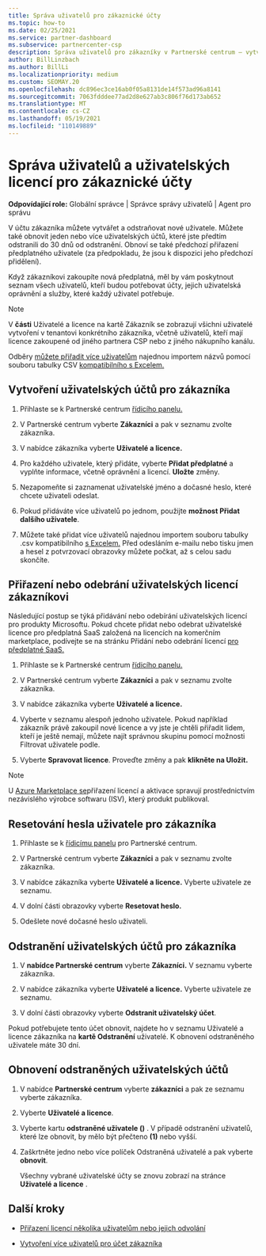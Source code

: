 ```yaml
---
title: Správa uživatelů pro zákaznické účty
ms.topic: how-to
ms.date: 02/25/2021
ms.service: partner-dashboard
ms.subservice: partnercenter-csp
description: Správa uživatelů pro zákazníky v Partnerské centrum – vytváření uživatelských účtů, přidávání nebo odebírání uživatelských licencí, resetování hesel a odstraňování nebo obnovení uživatelských účtů.
author: BillLinzbach
ms.author: BillLi
ms.localizationpriority: medium
ms.custom: SEOMAY.20
ms.openlocfilehash: dc896ec3ce16ab0f05a8131de14f573ad96a8141
ms.sourcegitcommit: 7063fdddee77ad2d8e627ab3c806f76d173ab652
ms.translationtype: MT
ms.contentlocale: cs-CZ
ms.lasthandoff: 05/19/2021
ms.locfileid: "110149889"
---
```

# <a name="manage-users-and-user-licenses-for-customer-accounts"></a>Správa uživatelů a uživatelských licencí pro zákaznické účty 

**Odpovídající role:** Globální správce | Správce správy uživatelů | Agent pro správu


V účtu zákazníka můžete vytvářet a odstraňovat nové uživatele. Můžete také obnovit jeden nebo více uživatelských účtů, které jste předtím odstranili do 30 dnů od odstranění. Obnoví se také předchozí přiřazení předplatného uživatele (za předpokladu, že jsou k dispozici jeho předchozí přidělení).

Když zákazníkovi zakoupíte nová předplatná, měl by vám poskytnout seznam všech uživatelů, kteří budou potřebovat účty, jejich uživatelská oprávnění a služby, které každý uživatel potřebuje.  

>[!NOTE]
>V **části** Uživatelé a  licence na kartě Zákazník se zobrazují všichni uživatelé vytvoření v tenantovi konkrétního zákazníka, včetně uživatelů, kteří mají licence zakoupené od jiného partnera CSP nebo z jiného nákupního kanálu.

Odběry [můžete přiřadit více uživatelům](bulk-license-provisioning-for-multiple-users.md) najednou importem názvů pomocí souboru tabulky CSV [kompatibilního s Excelem.](adding-multiple-users-to-a-customer-account.md)

<a href="" id="createuseraccounts"></a>

## <a name="create-user-accounts-for-a-customer"></a>Vytvoření uživatelských účtů pro zákazníka

1. Přihlaste se k Partnerské centrum [řídicího panelu.](https://partner.microsoft.com/dashboard)

2. V Partnerské centrum vyberte **Zákazníci** a pak v seznamu zvolte zákazníka.

3. V nabídce zákazníka vyberte **Uživatelé a licence.**

4. Pro každého uživatele, který přidáte, vyberte **Přidat předplatné** a vyplňte informace, včetně oprávnění a licencí. **Uložte** změny.

5. Nezapomeňte si zaznamenat uživatelské jméno a dočasné heslo, které chcete uživateli odeslat.

6. Pokud přidáváte více uživatelů po jednom, použijte **možnost Přidat dalšího uživatele**.

7. Můžete také přidat více uživatelů najednou importem souboru tabulky .csv kompatibilního [s Excelem.](adding-multiple-users-to-a-customer-account.md) Před odesláním e-mailu nebo tisku jmen a hesel z potvrzovací obrazovky můžete počkat, až s celou sadu skončíte.

<a href="" id="userlicensing"></a>

## <a name="add-or-remove-user-licenses-for-a-customer"></a>Přiřazení nebo odebrání uživatelských licencí zákazníkovi

Následující postup se týká přidávání nebo odebírání uživatelských licencí pro produkty Microsoftu. Pokud chcete přidat nebo odebrat uživatelské licence pro předplatná SaaS založená na licencích na komerčním marketplace, podívejte se na stránku Přidání nebo odebrání licencí [pro předplatné SaaS.](csp-commercial-marketplace-manage.md#add-or-remove-licenses-for-a-saas-subscription)

1. Přihlaste se k Partnerské centrum [řídicího panelu.](https://partner.microsoft.com/dashboard)

2. V Partnerské centrum vyberte **Zákazníci** a pak v seznamu zvolte zákazníka.

3. V nabídce zákazníka vyberte **Uživatelé a licence.**

4. Vyberte v seznamu alespoň jednoho uživatele. Pokud například zákazník právě zakoupil nové licence a vy jste je chtěli přiřadit lidem, kteří je  ještě nemají, můžete najít správnou skupinu pomocí možnosti Filtrovat uživatele podle.

5. Vyberte **Spravovat licence**. Proveďte změny a pak **klikněte na Uložit.**

> [!NOTE]
> U [Azure Marketplace se](csp-commercial-marketplace-manage.md#assign-licenses-and-activate-a-subscription-on-behalf-of-a-customer)přiřazení licencí a aktivace spravují prostřednictvím nezávislého výrobce softwaru (ISV), který produkt publikoval.

<a href="" id="resetpassword"></a>

## <a name="reset-a-users-password-for-a-customer"></a>Resetování hesla uživatele pro zákazníka

1. Přihlaste se k [řídicímu panelu](https://partner.microsoft.com/dashboard) pro Partnerské centrum.

2. V Partnerské centrum vyberte **Zákazníci** a pak v seznamu zvolte zákazníka.

3. V nabídce zákazníka vyberte **Uživatelé a licence.** Vyberte uživatele ze seznamu.

4. V dolní části obrazovky vyberte **Resetovat heslo.** 

5. Odešlete nové dočasné heslo uživateli.

<a href="" id="deleteuseraccounts"></a>

## <a name="delete-user-accounts-for-a-customer"></a>Odstranění uživatelských účtů pro zákazníka

1. V **nabídce Partnerské centrum** vyberte **Zákazníci.** V seznamu vyberte zákazníka.

2. V nabídce zákazníka vyberte **Uživatelé a licence.** Vyberte uživatele ze seznamu.

3. V dolní části obrazovky vyberte **Odstranit uživatelský účet**.

Pokud potřebujete tento účet obnovit, najdete ho  v seznamu Uživatelé a licence zákazníka na **kartě Odstranění** uživatelé. K obnovení odstraněného uživatele máte 30 dní.

<a href="" id="restoreuseraccounts"></a>

## <a name="restore-deleted-user-accounts"></a>Obnovení odstraněných uživatelských účtů

1. V nabídce **Partnerské centrum** vyberte **zákazníci** a pak ze seznamu vyberte zákazníka.

2. Vyberte **Uživatelé a licence**.

3. Vyberte kartu **odstraněné uživatele ()** . V případě odstranění uživatelů, které lze obnovit, by mělo být přečteno **(1)** nebo vyšší.

4. Zaškrtněte jedno nebo více políček Odstraněná uživatelé a pak vyberte **obnovit**.

    Všechny vybrané uživatelské účty se znovu zobrazí na stránce **Uživatelé a licence** .

## <a name="next-steps"></a>Další kroky

- [Přiřazení licencí několika uživatelům nebo jejich odvolání](bulk-license-provisioning-for-multiple-users.md)

- [Vytvoření více uživatelů pro účet zákazníka](adding-multiple-users-to-a-customer-account.md)